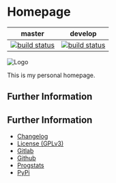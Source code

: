 # Homepage

|master|develop|
|:----:|:-----:|
|[![build status](https://gitlab.namibsun.net/namibsun/python/hk-homepage/badges/master/build.svg)](https://gitlab.namibsun.net/namibsun/python/hk-homepage/commits/master)|[![build status](https://gitlab.namibsun.net/namibsun/python/hk-homepage/badges/develop/build.svg)](https://gitlab.namibsun.net/namibsun/python/hk-homepage/commits/develop)|

![Logo](resources/logo/logo-readme.png)

This is my personal homepage.

## Further Information

## Further Information

* [Changelog](CHANGELOG)
* [License (GPLv3)](LICENSE)
* [Gitlab](https://gitlab.namibsun.net/namibsun/python/hk-homepage)
* [Github](https://github.com/namboy94/hk-homepage)
* [Progstats](https://progstats.namibsun.net/projects/hk-homepage)
* [PyPi](https://pypi.org/project/hk-homepage)
